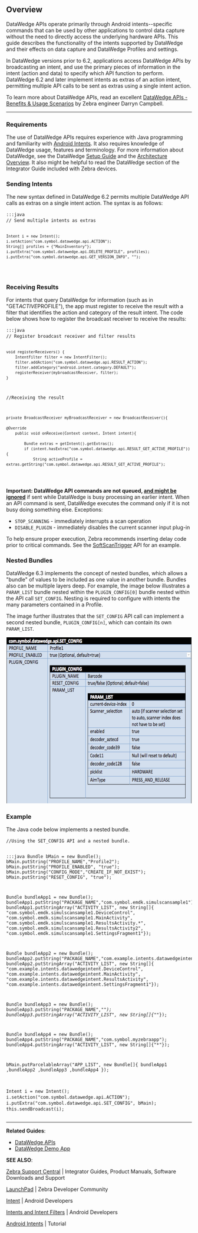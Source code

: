 <h2 id="overview">Overview</h2>
<p>DataWedge APIs operate primarily through Android intents--specific commands that can be used by other applications to control data capture without the need to directly access the underlying hardware APIs. This guide describes the functionality of the intents supported by DataWedge and their effects on data capture and DataWedge Profiles and settings. </p>
<p>In DataWedge versions prior to 6.2, applications access DataWedge APIs by broadcasting an intent, and use the primary pieces of information in the intent (action and data) to specify which API function to perform. DataWedge 6.2 and later implement intents as extras of an action intent, permitting multiple API calls to be sent as extras using a single intent action. </p>
<p>To learn more about DataWedge APIs, read an excellent <a href="https://developer.zebra.com/community/home/blog/2017/06/27/datawedge-apis-benefits-challenges">DataWedge APIs - Benefits & Usage Scenarios</a> by Zebra engineer Darryn Campbell. </p>
<hr />
<h3 id="requirements">Requirements</h3>
<p>The use of DataWedge APIs requires experience with Java programming and familiarity with <a href="https://developer.android.com/reference/android/content/Intent.html">Android Intents</a>. It also requires knowledge of DataWedge usage, features and terminology. For more information about DataWedge, see the DataWedge <a href="../../setup">Setup Guide</a> and the <a href="../../overview">Architecture Overview</a>. It also might be helpful to read the DataWedge section of the Integrator Guide included with Zebra devices.</p>
<h3 id="sendingintents">Sending Intents</h3>
<p>The new syntax defined in DataWedge 6.2 permits multiple DataWedge API calls as extras on a single intent action. The syntax is as follows:</p>
<pre><code>:::java
// Send multiple intents as extras

    Intent i = new Intent();
    i.setAction("com.symbol.datawedge.api.ACTION");
    String[] profiles = {"MainInventory"};
    i.putExtra("com.symbol.datawedge.api.DELETE_PROFILE", profiles);
    i.putExtra("com.symbol.datawedge.api.GET_VERSION_INFO", "");
</code></pre>
<h3 id="receivingresults">Receiving Results</h3>
<p>For intents that query DataWedge for information (such as in "GET<em>ACTIVE</em>PROFILE"), the app must register to receive the result with a filter that identifies the action and category of the result intent. The code below shows how to register the broadcast receiver to receive the results:</p>
<pre><code>:::java
// Register broadcast receiver and filter results

    void registerReceivers() {
        IntentFilter filter = new IntentFilter();
        filter.addAction("com.symbol.datawedge.api.RESULT_ACTION");
        filter.addCategory("android.intent.category.DEFAULT");
        registerReceiver(mybroadcastReceiver, filter);
    }

//Receiving the result

    private BroadcastReceiver myBroadcastReceiver = new BroadcastReceiver(){

    @Override
        public void onReceive(Context context, Intent intent){

            Bundle extras = getIntent().getExtras();
            if (intent.hasExtra("com.symbol.datawedge.api.RESULT_GET_ACTIVE_PROFILE")){
                String activeProfile = extras.getString("com.symbol.datawedge.api.RESULT_GET_ACTIVE_PROFILE");
</code></pre>
<!--
### APIs Implemented Through Extras

The following APIs can be invoked as extras from a single intent action:

* **[CLONE_PROFILE](../cloneprofile) -** creates a copy of an existing DataWedge Profile wuth settings.
* **[DELETE_PROFILE](../deleteprofile) -** deletes Profile(s) from the device. 
* **[ENABLE_DATAWEDGE](../enabledatawedge) -** switches DataWedge on or off. 
* **[GET_ACTIVE_PROFILE](../getactiveprofile) -** retrieves the name of the Profile currently in use. 
* **[GET_DATAWEDGE_STATUS](../getdatawedgestatus) -** returns the DataWedge state (enabled/disabled). 
* **[GET_PROFILES_LIST](../getprofileslist) -** retrieves a list of DataWedge Profiles on the device.
* **[GET_VERSION_INFO](../getversioninfo) -** gets version numbers of DataWedge and of scanner and SimulScan frameworks on the device. 
* **[RESTORE_CONFIG](../restoreconfig) -** restores a DataWedge configuration to its default settings.
* **[REGISTER_FOR_NOTIFICATION](../registerfornotification) -** tells DataWedge to inform specified app or activity of updates to scanner and/or Profile status. 
* **[RENAME_PROFILE](../renameprofile) -** changes the name of an existing Profile. 
* **[SET_CONFIG](../setconfig) -** create new, or overwrite or update an existing Profile 
* **[UNREGISTER_FOR_NOTIFICATION](../registerfornotification) -** cancels request for app notification.

### APIs Implemented as Actions

The following API calls require a distinct intent action for each: 

* [SoftScanTrigger](../softscantrigger)
* [ScannerInputPlugin](../scannerinputplugin)
* [EnumerateScanners](../enumeratescanners) 
* [SetDefaultProfile](../setdefaultprofile)
* [ResetDefaultProfile](../resetdefaultprofile)
* [SwitchToProfile](../switchtoprofile)

> **DataWedge 6.3 supports current and legacy API syntaxes**. 

-->
<p><strong>Important: DataWedge API commands are not queued, <u>and might be ignored</u></strong> if sent while DataWedge is busy processing an earlier intent. When an API command is sent, DataWedge executes the command only if it is not busy doing something else. Exceptions: </p>
<ul>
<li><code>STOP_SCANNING</code> - immediately interrupts a scan operation</li>
<li><code>DISABLE_PLUGIN</code> - immediately disables the current scanner input plug-in</li>
</ul>
<p>To help ensure proper execution, Zebra recommends inserting delay code prior to critical commands. See the <a href="../softscantrigger">SoftScanTrigger</a> API for an example.  </p>
<h3 id="nestedbundles">Nested Bundles</h3>
<p>DataWedge 6.3 implements the concept of nested bundles, which allows a "bundle" of values to be included as one value in another bundle. Bundles also can be multiple layers deep. For example, the image below illustrates a <code>PARAM_LIST</code> bundle nested within the <code>PLUGIN_CONFIG[0]</code> bundle nested within the API call <code>SET_CONFIG</code>. Nesting is required to configure with intents the many parameters contained in a Profile.</p>
<p>The image further illustrates that the <code>SET_CONFIG</code> API call can implement a second nested bundle, <code>PLUGIN_CONFIG[n]</code>, which can contain its own <code>PARAM_LIST</code>. </p>
<p><img style="height:450px" src="dw_nested_bundles.png"/>
<br></p>
<h3 id="example">Example</h3>
<p>The Java code below implements a nested bundle. </p>
<pre><code>//Using the SET_CONFIG API and a nested bundle.

:::java
Bundle bMain = new Bundle();
bMain.putString("PROFILE_NAME","Profile2");
bMain.putString("PROFILE_ENABLED", "true");
bMain.putString("CONFIG_MODE","CREATE_IF_NOT_EXIST");
bMain.putString("RESET_CONFIG", "true");


Bundle bundleApp1 = new Bundle();
bundleApp1.putString("PACKAGE_NAME","com.symbol.emdk.simulscansample1");
bundleApp1.putStringArray("ACTIVITY_LIST", new String[]{
        "com.symbol.emdk.simulscansample1.DeviceControl",
        "com.symbol.emdk.simulscansample1.MainActivity",
        "com.symbol.emdk.simulscansample1.ResultsActivity.*",
        "com.symbol.emdk.simulscansample1.ResultsActivity2",
        "com.symbol.emdk.simulscansample1.SettingsFragment1"});


Bundle bundleApp2 = new Bundle();
bundleApp2.putString("PACKAGE_NAME","com.example.intents.datawedgeintent");
bundleApp2.putStringArray("ACTIVITY_LIST", new String[]{
        "com.example.intents.datawedgeintent.DeviceControl",
        "com.example.intents.datawedgeintent.MainActivity",
        "com.example.intents.datawedgeintent.ResultsActivity",
        "com.example.intents.datawedgeintent.SettingsFragment1"});

Bundle bundleApp3 = new Bundle();
bundleApp3.putString("PACKAGE_NAME","*");
bundleApp3.putStringArray("ACTIVITY_LIST", new String[]{"*"});


Bundle bundleApp4 = new Bundle();
bundleApp4.putString("PACKAGE_NAME","com.symbol.myzebraapp");
bundleApp4.putStringArray("ACTIVITY_LIST", new String[]{"*"});

bMain.putParcelableArray("APP_LIST", new Bundle[]{
        bundleApp1
        ,bundleApp2
        ,bundleApp3
        ,bundleApp4
});

Intent i = new Intent();
i.setAction("com.symbol.datawedge.api.ACTION");
i.putExtra("com.symbol.datawedge.api.SET_CONFIG", bMain);
this.sendBroadcast(i);
</code></pre>
<hr />
<p><strong>Related Guides</strong>:</p>
<ul>
<li><a href="../">DataWedge APIs</a></li>
<li><a href="../../demo">DataWedge Demo App</a></li>
</ul>
<p><strong>SEE ALSO</strong>:</p>
<p><a href="https://www.zebra.com/us/en/support-downloads.html">Zebra Support Central</a> | Integrator Guides, Product Manuals, Software Downloads and Support</p>
<p><a href="https://developer.zebra.com/welcome">LaunchPad</a> | Zebra Developer Community</p>
<p><a href="https://developer.android.com/reference/android/content/Intent.html">Intent</a> | Android Developers</p>
<p><a href="http://developer.android.com/guide/components/intents-filters.html">Intents and Intent Filters</a> | Android Developers</p>
<p><a href="http://www.vogella.com/tutorials/AndroidIntent/article.html">Android Intents</a> | Tutorial</p>